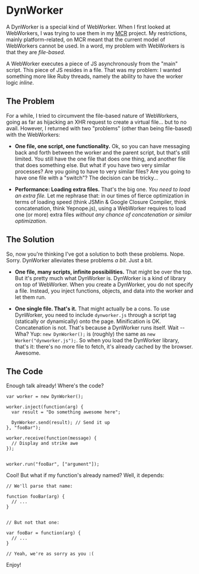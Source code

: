 DynWorker
=========

A DynWorker is a special kind of WebWorker. When I first looked at WebWorkers,
I was trying to use them in my [MCR][1] project. My restrictions, mainly
platform-related, on MCR meant that the current model of WebWorkers cannot be
used. In a word, my problem with WebWorkers is that they are *file-based*.

[1]: https://github.com/passcod/mcr

A WebWorker executes a piece of JS asynchronously from the "main" script. This
piece of JS resides in a file. That was my problem: I wanted something more
like Ruby threads, namely the ability to have the worker logic *inline*.

The Problem
-----------

For a while, I tried to circumvent the file-based nature of WebWorkers, going
as far as hijacking an XHR request to create a virtual file... but to no avail.
However, I returned with two "problems" (other than being file-based) with the
WebWorkers:

 - __One file, one script, one functionality.__ Ok, so you can have messaging
   back and forth between the worker and the parent script, but that's still
   limited. You still have the one file that does one thing, and another file
   that does something else. But what if you have two very similar processes?
   Are you going to have to very similar files? Are you going to have one file
   with a "switch"? The decision can be tricky...
 
 - __Performance: Loading extra files.__ That's the big one. *You need to
   load an extra file.* Let me rephrase that: in our times of fierce
   optimization in terms of loading speed (think JSMin & Google Closure Compiler,
   think concatenation, think Yepnope.js), using a WebWorker requires to load
   one (or more) extra files *without any chance of concatenation or similar
   optimization*.


The Solution
------------

So, now you're thinking I've got a solution to both these problems. Nope. Sorry.
DynWorker alleviates these problems *a bit*. Just a bit.

 + __One file, many scripts, infinite possibilities.__ That might be over the top.
   But it's pretty much what DynWorker is. DynWorker is a kind of library on top
   of WebWorker. When you create a DynWorker, you do not specify a file. Instead,
   you inject functions, objects, and data into the worker and let them run.
 
 + __One single file. That's it.__ That might actually be a cons. To use DynWorker,
   you need to include `dynworker.js` through a script tag (statically or dynamically)
   onto the page. Minification is OK. Concatenation is not. That's because a DynWorker
   runs itself. Wait -- Wha? Yup: `new DynWorker();` is (roughly) the same as
   `new Worker("dynworker.js");`. So when you load the DynWorker library, that's it:
   there's no more file to fetch, it's already cached by the browser. Awesome.


The Code
--------

Enough talk already! Where's the code?

    var worker = new DynWorker();
    
    worker.inject(function(arg) {
      var result = "Do something awesome here";
      
      DynWorker.send(result); // Send it up
    }, "fooBar");
    
    worker.receive(function(message) {
      // Display and strike awe
    });
    
    
    worker.run("fooBar", ["argument"]);

Cool! But what if my function's already named? Well, it depends:

    // We'll parse that name:
    
    function fooBar(arg) {
      // ...
    }
    
    
    // But not that one:
    
    var fooBar = function(arg) {
      // ...
    }
    
    // Yeah, we're as sorry as you :(

Enjoy!
